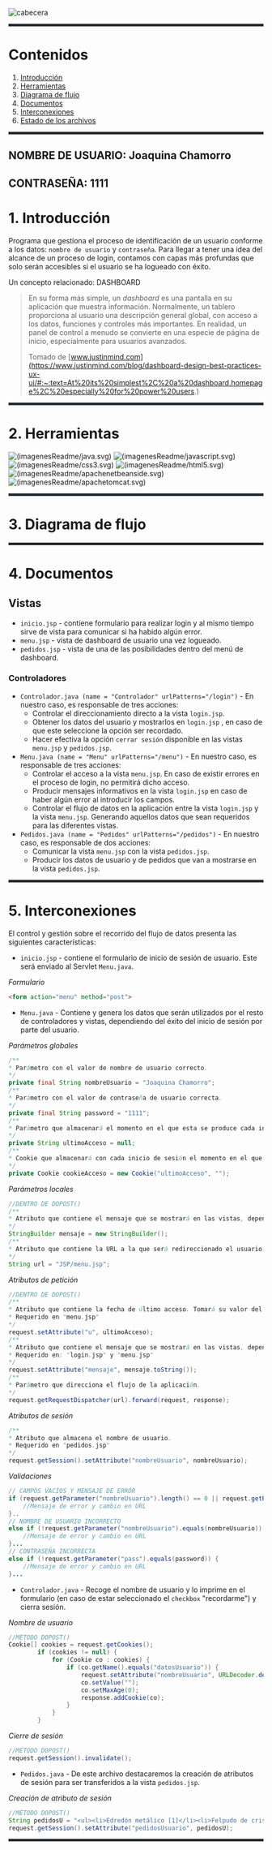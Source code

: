 ![cabecera](GGManuelProcesoIdentificacion/imagenes/cabecera.PNG)


<hr style="height: 5px; background: #24292F;">

# Contenidos

1. [Introducción](#introduccion)
2. [Herramientas](#herramientas)
3. [Diagrama de flujo](#diagrama)
4. [Documentos](#documentos)
5. [Interconexiones]( #interconexiones)
6. [Estado de los archivos](#estado)

<hr style="height: 5px; background: #24292F;"><a name="introduccion"></a>

## NOMBRE DE USUARIO: Joaquina Chamorro
## CONTRASEÑA: 1111

# 1. Introducción

Programa que gestiona el proceso de identificación de un usuario conforme a los datos: ``nombre de usuario`` y ``contraseña``. Para llegar a tener una idea del alcance de un proceso de login, contamos con capas más profundas que solo serán accesibles si el usuario se ha logueado con éxito.

Un concepto relacionado: DASHBOARD

> En su forma más simple, un *dashboard* es una pantalla en su aplicación que muestra información. Normalmente, un tablero proporciona al usuario una descripción general global, con acceso a los datos, funciones y controles más importantes. En realidad, un panel de control a menudo se convierte en una especie de página de inicio, especialmente para usuarios avanzados.
>
> Tomado de [www.justinmind.com](https://www.justinmind.com/blog/dashboard-design-best-practices-ux-ui/#:~:text=At%20its%20simplest%2C%20a%20dashboard,homepage%2C%20especially%20for%20power%20users.)


<hr style="height: 5px; background: #24292F;"><a name="herramientas"></a>

# 2. Herramientas

![(imagenesReadme/java.svg)](https://img.shields.io/badge/code-Java-informational?style=flat&logo=java&logoColor=white&color=2bbc8a)  ![(imagenesReadme/javascript.svg)](https://img.shields.io/badge/code-JavaScript-informational?style=flat&logo=javascript&logoColor=white&color=2bbc8a) ![(imagenesReadme/css3.svg)](https://img.shields.io/badge/code-CSS3-informational?style=flat&logo=css3&logoColor=white&color=2bbc8a)  ![(imagenesReadme/html5.svg)](https://img.shields.io/badge/code-HTML5-informational?style=flat&logo=html5&logoColor=white&color=2bbc8a)  ![(imagenesReadme/apachenetbeanside.svg)](https://img.shields.io/badge/ide-NetBeans-informational?style=flat&logo=apachenetbeanside&logoColor=white&color=2bbc8a) ![(imagenesReadme/apachetomcat.svg)](https://img.shields.io/badge/server-TomCat-informational?style=flat&logo=apachetomcat&logoColor=white&color=2bbc8a)

<hr style="height: 5px; background: #24292F;"><a name="diagrama"></a>

# 3. Diagrama de flujo


<hr style="height: 5px; background: #24292F;"><a name="documentos"></a>

# 4. Documentos

## Vistas

- ``inicio.jsp`` - contiene formulario para realizar login y al mismo tiempo sirve de vista para comunicar si ha habido algún error.
- ``menu.jsp`` - vista de dashboard de usuario una vez logueado.
- ``pedidos.jsp`` - vista de una de las posibilidades dentro del menú de dashboard.

### Controladores

- ``Controlador.java (name = "Controlador" urlPatterns="/login")`` - En nuestro caso, es responsable de tres acciones: 
  - Controlar el direccionamiento directo a la vista ``login.jsp``.
  - Obtener los datos del usuario y mostrarlos en ``login.jsp`` , en caso de que este seleccione la opción ser recordado.
  - Hacer efectiva la opción ``cerrar sesión`` disponible en las vistas ``menu.jsp`` y ``pedidos.jsp``.
- ``Menu.java (name = "Menu" urlPatterns="/menu")`` - En nuestro caso, es responsable de tres acciones:
  - Controlar el acceso a la vista ``menu.jsp``. En caso de existir errores en el proceso de login, no permitirá dicho acceso.
  - Producir mensajes informativos en la vista ``login.jsp`` en caso de haber algún error al introducir los campos.
  - Controlar el flujo de datos en la aplicación entre la vista ``login.jsp`` y la vista ``menu.jsp``. Generando aquellos datos que sean requeridos para las diferentes vistas.
- ``Pedidos.java (name = "Pedidos" urlPatterns="/pedidos")`` - En nuestro caso, es responsable de dos acciones:
  - Comunicar la vista ``menu.jsp`` con la vista ``pedidos.jsp``.
  - Producir los datos de usuario y de pedidos que van a mostrarse en la vista ``pedidos.jsp``.


<hr style="height: 5px; background: #24292F;"><a name="interconexiones"></a>

# 5. Interconexiones

El control y gestión sobre el recorrido del flujo de datos presenta las siguientes características:

- ``inicio.jsp`` - contiene el formulario de inicio de sesión de usuario. Este será enviado al Servlet ``Menu.java``.

*Formulario*

```html
<form action="menu" method="post">
```

- ``Menu.java`` - Contiene y genera los datos que serán utilizados por el resto de controladores y vistas, dependiendo del éxito del inicio de sesión por parte del usuario.

*Parámetros globales*

```java
/**
* Parámetro con el valor de nombre de usuario correcto.
*/
private final String nombreUsuario = "Joaquina Chamorro";
/**
* Parámetro con el valor de contraseña de usuario correcta.
*/
private final String password = "1111";
/**
* Parámetro que almacenará el momento en el que esta se produce cada inicio de sesión.
*/
private String ultimoAcceso = null;
/**
* Cookie que almacenará con cada inicio de sesión el momento en el que esta se produce, mediante el parámetro "ultimoAcceso".
*/
private Cookie cookieAcceso = new Cookie("ultimoAcceso", "");
```

*Parámetros locales*

```java
//DENTRO DE DOPOST()
/**
* Atributo que contiene el mensaje que se mostrará en las vistas, dependiendo del éxito del inicio de sesión.
*/
StringBuilder mensaje = new StringBuilder();
/**
* Atributo que contiene la URL a la que será redireccionado el usuario. Esta cambiará a "JSP/login.jsp" en caso de no iniciar sesión correctamente.
*/
String url = "JSP/menu.jsp";
```

*Atributos de petición*

```java
//DENTRO DE DOPOST()
/**
* Atributo que contiene la fecha de último acceso. Tomará su valor del parámetro "ultimoAcceso".
* Requerido en "menu.jsp"
*/
request.setAttribute("u", ultimoAcceso);
/**
* Atributo que contiene el mensaje que se mostrará en las vistas, dependiendo del éxito del inicio de sesión.
* Requerido en: "login.jsp" y "menu.jsp"
*/
request.setAttribute("mensaje", mensaje.toString());
/**
* Parámetro que direcciona el flujo de la aplicación.
*/
request.getRequestDispatcher(url).forward(request, response);
```

*Atributos de sesión*

```java
/**
* Atributo que almacena el nombre de usuario.
* Requerido en "pedidos.jsp"
*/
request.getSession().setAttribute("nombreUsuario", nombreUsuario);
```

*Validaciones*

```java
// CAMPOS VACÍOS Y MENSAJE DE ERROR
if (request.getParameter("nombreUsuario").length() == 0 || request.getParameter("pass").length() == 0) ) {
    //Mensaje de error y cambio en URL
}..
// NOMBRE DE USUARIO INCORRECTO
else if (!request.getParameter("nombreUsuario").equals(nombreUsuario)) {
    //Mensaje de error y cambio en URL
}...
// CONTRASEÑA INCORRECTA
else if (!request.getParameter("pass").equals(password)) {
	//Mensaje de error y cambio en URL
}...           
```

- ``Controlador.java`` - Recoge el nombre de usuario y lo imprime en el formulario (en caso de estar seleccionado el ``checkbox`` "recordarme") y cierra sesión.

*Nombre de usuario*

```java
//MÉTODO DOPOST()
Cookie[] cookies = request.getCookies();
        if (cookies != null) {
            for (Cookie co : cookies) {
                if (co.getName().equals("datosUsuario")) {
                    request.setAttribute("nombreUsuario", URLDecoder.decode(co.getValue(), "utf8"));
                    co.setValue("");
                    co.setMaxAge(0);
                    response.addCookie(co);
                }
            }
        }
```

*Cierre de sesión*

```java
//MÉTODO DOPOST()
request.getSession().invalidate();
```

- ``Pedidos.java`` - De este archivo destacaremos la creación de atributos de sesión para ser transferidos a la vista ``pedidos.jsp``.

*Creación de atributo de sesión*

```java
//MÉTODO DOPOST()
String pedidosU = "<ul><li>Edredón metálico [1]</li><li>Felpudo de cristal [1]</li><li>Cenicero de papel [2]</li>";
request.getSession().setAttribute("pedidosUsuario", pedidosU);
```

<hr style="height: 5px; background: #24292F;"><a name="estado"></a>


